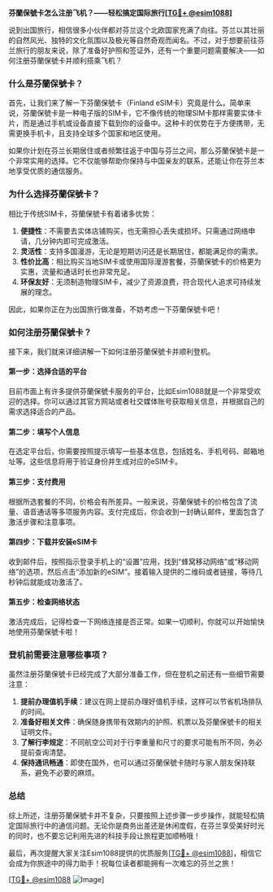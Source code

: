 **芬蘭保號卡怎么注册飞机？——轻松搞定国际旅行[[TG💪+ @esim1088](https://t.me/s/esim1088)]**

说到出国旅行，相信很多小伙伴都对芬兰这个北欧国家充满了向往。芬兰以其壮丽的自然风光、独特的文化氛围以及极光等自然奇观而闻名。不过，对于想要前往芬兰旅行的朋友来说，除了准备好护照和签证外，还有一个重要问题需要解决——如何注册芬蘭保號卡并顺利搭乘飞机？

### 什么是芬蘭保號卡？

首先，让我们来了解一下芬蘭保號卡（Finland eSIM卡）究竟是什么。简单来说，芬蘭保號卡是一种电子版的SIM卡，它不像传统的物理SIM卡那样需要实体卡片，而是通过手机或设备直接下载到你的设备中。这种卡的优势在于方便携带，无需更换手机卡，且支持全球多个国家和地区使用。

如果你计划在芬兰长期居住或者频繁往返于中国与芬兰之间，那么芬蘭保號卡是一个非常实用的选择。它不仅能够帮助你保持与中国亲友的联系，还能让你在芬兰本地享受优质的通信服务。

### 为什么选择芬蘭保號卡？

相比于传统SIM卡，芬蘭保號卡有着诸多优势：

1. **便捷性**：不需要去实体店铺购买，也无需担心丢失或损坏。只需通过网络申请，几分钟内即可完成激活。
2. **灵活性**：支持多国漫游，无论是短期访问还是长期居住，都能满足你的需求。
3. **性价比高**：相比购买当地SIM卡或使用国际漫游套餐，芬蘭保號卡的价格更为实惠，流量和通话时长也非常充足。
4. **环保友好**：无须制造物理SIM卡，减少了资源浪费，符合现代人追求可持续发展的理念。

因此，如果你正在为出国旅行做准备，不妨考虑一下芬蘭保號卡吧！

### 如何注册芬蘭保號卡？

接下来，我们就来详细讲解一下如何注册芬蘭保號卡并顺利登机。

#### 第一步：选择合适的平台

目前市面上有许多提供芬蘭保號卡服务的平台，比如Esim1088就是一个非常受欢迎的选择。你可以通过其官方网站或者社交媒体账号获取相关信息，并根据自己的需求选择适合的产品。

#### 第二步：填写个人信息

在选定平台后，你需要按照提示填写一些基本信息，包括姓名、手机号码、邮箱地址等。这些信息将用于验证身份并生成对应的eSIM卡。

#### 第三步：支付费用

根据所选套餐的不同，价格会有所差异。一般来说，芬蘭保號卡的价格包含了流量、语音通话等多项服务内容。支付完成后，你会收到一封确认邮件，里面包含了激活步骤和注意事项。

#### 第四步：下载并安装eSIM卡

收到邮件后，按照指示登录手机上的“设置”应用，找到“蜂窝移动网络”或“移动网络”的选项，然后点击“添加新的eSIM”。接着输入提供的二维码或者链接，等待几秒钟后就能成功激活了。

#### 第五步：检查网络状态

激活完成后，记得检查一下网络连接是否正常。如果一切顺利，你就可以开始愉快地使用芬蘭保號卡啦！

### 登机前需要注意哪些事项？

虽然注册芬蘭保號卡已经完成了大部分准备工作，但在登机之前还有一些细节需要注意：

1. **提前办理值机手续**：建议在网上提前办理好值机手续，这样可以节省机场排队的时间。
2. **准备好相关文件**：确保随身携带有效期内的护照、机票以及芬蘭保號卡的相关证明文件。
3. **了解行李规定**：不同航空公司对于行李重量和尺寸的要求可能有所不同，务必提前查询清楚。
4. **保持通讯畅通**：即使在国外，也可以通过芬蘭保號卡随时与家人朋友保持联系，避免不必要的麻烦。

### 总结

综上所述，注册芬蘭保號卡并不复杂，只要按照上述步骤一步步操作，就能轻松搞定国际旅行中的通信问题。无论你是商务出差还是休闲度假，在芬兰享受美好时光的同时，也不要忘记利用先进的科技手段让旅程更加顺畅哦！

最后，再次提醒大家关注Esim1088提供的优质服务[[TG💪+ @esim1088](https://t.me/s/esim1088)]，相信它会成为你旅途中的得力助手！祝每位读者都能拥有一次难忘的芬兰之旅！

[[TG💪+ @esim1088](https://t.me/s/esim1088) ![Image](https://i.postimg.cc/4NQfJmqS/Snipaste-2025-05-13-00-14-12.png)]